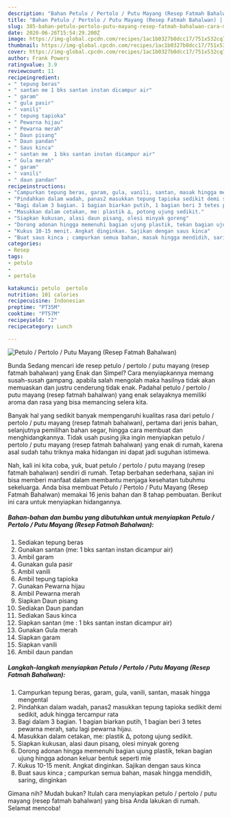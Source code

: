 ```yaml
---
description: "Bahan Petulo / Pertolo / Putu Mayang (Resep Fatmah Bahalwan) | Cara Masak Petulo / Pertolo / Putu Mayang (Resep Fatmah Bahalwan) Yang Sedap"
title: "Bahan Petulo / Pertolo / Putu Mayang (Resep Fatmah Bahalwan) | Cara Masak Petulo / Pertolo / Putu Mayang (Resep Fatmah Bahalwan) Yang Sedap"
slug: 385-bahan-petulo-pertolo-putu-mayang-resep-fatmah-bahalwan-cara-masak-petulo-pertolo-putu-mayang-resep-fatmah-bahalwan-yang-sedap
date: 2020-06-26T15:54:29.200Z
image: https://img-global.cpcdn.com/recipes/1ac1b0327b0dcc17/751x532cq70/petulo-pertolo-putu-mayang-resep-fatmah-bahalwan-foto-resep-utama.jpg
thumbnail: https://img-global.cpcdn.com/recipes/1ac1b0327b0dcc17/751x532cq70/petulo-pertolo-putu-mayang-resep-fatmah-bahalwan-foto-resep-utama.jpg
cover: https://img-global.cpcdn.com/recipes/1ac1b0327b0dcc17/751x532cq70/petulo-pertolo-putu-mayang-resep-fatmah-bahalwan-foto-resep-utama.jpg
author: Frank Powers
ratingvalue: 3.9
reviewcount: 11
recipeingredient:
- " tepung beras"
- " santan me 1 bks santan instan dicampur air"
- " garam"
- " gula pasir"
- " vanili"
- " tepung tapioka"
- " Pewarna hijau"
- " Pewarna merah"
- " Daun pisang"
- " Daun pandan"
- " Saus kinca"
- " santan me  1 bks santan instan dicampur air"
- " Gula merah"
- " garam"
- " vanili"
- " daun pandan"
recipeinstructions:
- "Campurkan tepung beras, garam, gula, vanili, santan, masak hingga mengental"
- "Pindahkan dalam wadah, panas2 masukkan tepung tapioka sedikit demi sedikit, aduk hingga tercampur rata"
- "Bagi dalam 3 bagian. 1 bagian biarkan putih, 1 bagian beri 3 tetes pewarna merah, satu lagi pewarna hijau."
- "Masukkan dalam cetakan, me: plastik ∆, potong ujung sedikit."
- "Siapkan kukusan, alasi daun pisang, olesi minyak goreng"
- "Dorong adonan hingga memenuhi bagian ujung plastik, tekan bagian ujung hingga adonan keluar bentuk seperti mie"
- "Kukus 10-15 menit. Angkat dinginkan. Sajikan dengan saus kinca"
- "Buat saus kinca ; campurkan semua bahan, masak hingga mendidih, saring, dinginkan"
categories:
- Resep
tags:
- petulo
- 
- pertolo

katakunci: petulo  pertolo 
nutrition: 101 calories
recipecuisine: Indonesian
preptime: "PT35M"
cooktime: "PT57M"
recipeyield: "2"
recipecategory: Lunch

---
```



![Petulo / Pertolo / Putu Mayang (Resep Fatmah Bahalwan)](https://img-global.cpcdn.com/recipes/1ac1b0327b0dcc17/751x532cq70/petulo-pertolo-putu-mayang-resep-fatmah-bahalwan-foto-resep-utama.jpg)

Bunda Sedang mencari ide resep petulo / pertolo / putu mayang (resep fatmah bahalwan) yang Enak dan Simpel? Cara menyiapkannya memang susah-susah gampang. apabila salah mengolah maka hasilnya tidak akan memuaskan dan justru cenderung tidak enak. Padahal petulo / pertolo / putu mayang (resep fatmah bahalwan) yang enak selayaknya memiliki aroma dan rasa yang bisa memancing selera kita.

Banyak hal yang sedikit banyak mempengaruhi kualitas rasa dari petulo / pertolo / putu mayang (resep fatmah bahalwan), pertama dari jenis bahan, selanjutnya pemilihan bahan segar, hingga cara membuat dan menghidangkannya. Tidak usah pusing jika ingin menyiapkan petulo / pertolo / putu mayang (resep fatmah bahalwan) yang enak di rumah, karena asal sudah tahu triknya maka hidangan ini dapat jadi suguhan istimewa.




Nah, kali ini kita coba, yuk, buat petulo / pertolo / putu mayang (resep fatmah bahalwan) sendiri di rumah. Tetap berbahan sederhana, sajian ini bisa memberi manfaat dalam membantu menjaga kesehatan tubuhmu sekeluarga. Anda bisa membuat Petulo / Pertolo / Putu Mayang (Resep Fatmah Bahalwan) memakai 16 jenis bahan dan 8 tahap pembuatan. Berikut ini cara untuk menyiapkan hidangannya.

<!--inarticleads1-->

##### Bahan-bahan dan bumbu yang dibutuhkan untuk menyiapkan Petulo / Pertolo / Putu Mayang (Resep Fatmah Bahalwan):

1. Sediakan  tepung beras
1. Gunakan  santan (me: 1 bks santan instan dicampur air)
1. Ambil  garam
1. Gunakan  gula pasir
1. Ambil  vanili
1. Ambil  tepung tapioka
1. Gunakan  Pewarna hijau
1. Ambil  Pewarna merah
1. Siapkan  Daun pisang
1. Sediakan  Daun pandan
1. Sediakan  Saus kinca
1. Siapkan  santan (me : 1 bks santan instan dicampur air)
1. Gunakan  Gula merah
1. Siapkan  garam
1. Siapkan  vanili
1. Ambil  daun pandan




<!--inarticleads2-->

##### Langkah-langkah menyiapkan Petulo / Pertolo / Putu Mayang (Resep Fatmah Bahalwan):

1. Campurkan tepung beras, garam, gula, vanili, santan, masak hingga mengental
1. Pindahkan dalam wadah, panas2 masukkan tepung tapioka sedikit demi sedikit, aduk hingga tercampur rata
1. Bagi dalam 3 bagian. 1 bagian biarkan putih, 1 bagian beri 3 tetes pewarna merah, satu lagi pewarna hijau.
1. Masukkan dalam cetakan, me: plastik ∆, potong ujung sedikit.
1. Siapkan kukusan, alasi daun pisang, olesi minyak goreng
1. Dorong adonan hingga memenuhi bagian ujung plastik, tekan bagian ujung hingga adonan keluar bentuk seperti mie
1. Kukus 10-15 menit. Angkat dinginkan. Sajikan dengan saus kinca
1. Buat saus kinca ; campurkan semua bahan, masak hingga mendidih, saring, dinginkan




Gimana nih? Mudah bukan? Itulah cara menyiapkan petulo / pertolo / putu mayang (resep fatmah bahalwan) yang bisa Anda lakukan di rumah. Selamat mencoba!
